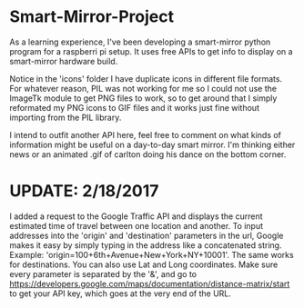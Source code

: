 # Smart-Mirror-Project
As a learning experience, I've been developing a smart-mirror python program for a raspberri pi setup. It uses free APIs to get info to display on a smart-mirror hardware build. 

Notice in the 'icons' folder I have duplicate icons in different file formats. For whatever reason, PIL was not working for me so I could not use the ImageTk module to get PNG files to work, so to get around that I simply reformated my PNG icons to GIF files and it works just fine without importing from the PIL library. 

I intend to outfit another API here, feel free to comment on what kinds of information might be useful on a day-to-day smart mirror. I'm thinking either news or an animated .gif of carlton doing his dance on the bottom corner. 


# UPDATE: 2/18/2017
I added a request to the Google Traffic API and displays the current estimated time of travel between one location and another. To input addresses into the 'origin' and 'destination' parameters in the url, Google makes it easy by simply typing in the address like a concatenated string. Example: 'origin=100+6th+Avenue+New+York+NY+10001'. The same works for destinations. You can also use Lat and Long coordinates. Make sure every parameter is separated by the '&', and go to https://developers.google.com/maps/documentation/distance-matrix/start to get your API key, which goes at the very end of the URL. 
